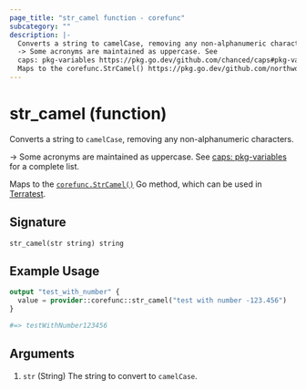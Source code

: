 ```yaml
---
page_title: "str_camel function - corefunc"
subcategory: ""
description: |-
  Converts a string to camelCase, removing any non-alphanumeric characters.
  -> Some acronyms are maintained as uppercase. See
  caps: pkg-variables https://pkg.go.dev/github.com/chanced/caps#pkg-variables for a complete list.
  Maps to the corefunc.StrCamel() https://pkg.go.dev/github.com/northwood-labs/terraform-provider-corefunc/v2/corefunc#StrCamel Go method, which can be used in Terratest https://terratest.gruntwork.io.
---
```


# str_camel (function)

Converts a string to `camelCase`, removing any non-alphanumeric characters.

-> Some acronyms are maintained as uppercase. See
[caps: pkg-variables](https://pkg.go.dev/github.com/chanced/caps#pkg-variables) for a complete list.

Maps to the [`corefunc.StrCamel()`](https://pkg.go.dev/github.com/northwood-labs/terraform-provider-corefunc/v2/corefunc#StrCamel) Go method, which can be used in [Terratest](https://terratest.gruntwork.io).

## Signature

<!-- signature generated by tfplugindocs -->
```text
str_camel(str string) string
```

## Example Usage

```terraform
output "test_with_number" {
  value = provider::corefunc::str_camel("test with number -123.456")
}

#=> testWithNumber123456
```

## Arguments

1. `str` (String) The string to convert to `camelCase`.

<!-- Preview the provider docs with the Terraform registry provider docs preview tool: https://registry.terraform.io/tools/doc-preview -->
